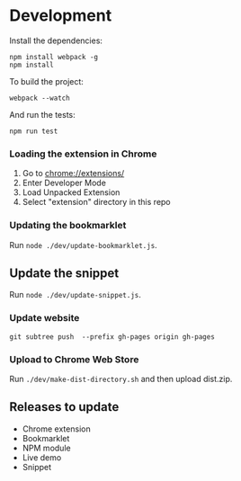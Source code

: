 # Development

Install the dependencies:

    npm install webpack -g
    npm install

To build the project:

    webpack --watch

And run the tests:

    npm run test

### Loading the extension in Chrome

1. Go to [chrome://extensions/](chrome://extensions/)
2. Enter Developer Mode
3. Load Unpacked Extension
4. Select "extension" directory in this repo

### Updating the bookmarklet

Run `node ./dev/update-bookmarklet.js`.

## Update the snippet

Run `node ./dev/update-snippet.js`.

### Update website

`git subtree push  --prefix gh-pages origin gh-pages`

### Upload to Chrome Web Store

Run `./dev/make-dist-directory.sh` and then upload dist.zip.

## Releases to update

- Chrome extension
- Bookmarklet
- NPM module
- Live demo
- Snippet
